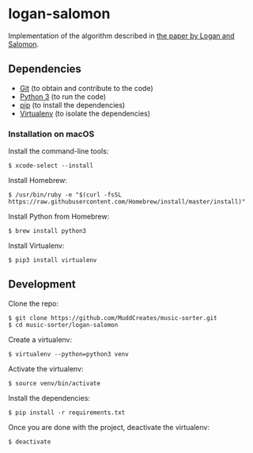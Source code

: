 # logan-salomon

Implementation of the algorithm described
in [the paper by Logan and Salomon][ls].

## Dependencies

* [Git](https://git-scm.com/) (to obtain and contribute to the code)
* [Python 3](https://www.python.org/) (to run the code)
* [pip](https://pypi.python.org/pypi/pip) (to install the
  dependencies)
* [Virtualenv](https://pypi.python.org/pypi/virtualenv) (to isolate
  the dependencies)

### Installation on macOS

Install the command-line tools:

    $ xcode-select --install

Install Homebrew:

    $ /usr/bin/ruby -e "$(curl -fsSL https://raw.githubusercontent.com/Homebrew/install/master/install)"

Install Python from Homebrew:

    $ brew install python3

Install Virtualenv:

    $ pip3 install virtualenv

## Development

Clone the repo:

    $ git clone https://github.com/MuddCreates/music-sorter.git
    $ cd music-sorter/logan-salomon

Create a virtualenv:

    $ virtualenv --python=python3 venv

Activate the virtualenv:

    $ source venv/bin/activate

Install the dependencies:

    $ pip install -r requirements.txt

Once you are done with the project, deactivate the virtualenv:

    $ deactivate

[ls]: https://github.com/MuddCreates/music-papers/blob/master/papers/LoganSalomon01-ContentBased.pdf
